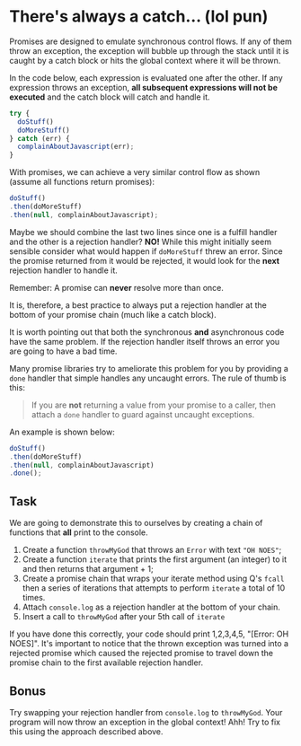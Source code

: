 # There's always a catch… (lol pun)

Promises are designed to emulate synchronous control flows.
If any of them throw an exception, the exception will bubble up
through the stack until it is caught by a catch block or
hits the global context where it will be thrown.

In the code below, each expression is evaluated one after the
other.  If any expression throws an exception, **all subsequent
expressions will not be executed** and the catch block
will catch and handle it.

```js
try {
  doStuff()
  doMoreStuff()
} catch (err) {
  complainAboutJavascript(err);
}
```

With promises, we can achieve a very similar control flow as shown
(assume all functions return promises):

```js
doStuff()
.then(doMoreStuff)
.then(null, complainAboutJavascript);
```

Maybe we should combine the last two lines since one is a fulfill
handler and the other is a rejection handler?  **NO!**  While this
might initially seem sensible consider what would happen if
`doMoreStuff` threw an error.  Since the promise returned from it
would be rejected, it would look for the **next** rejection handler
to handle it.

Remember: A promise can **never** resolve more than once.

It is, therefore, a best practice to always put a rejection handler
at the bottom of your promise chain (much like a catch block).

It is worth pointing out that both the synchronous **and** asynchronous
code have the same problem.  If the rejection handler itself throws
an error you are going to have a bad time.

Many promise libraries try to ameliorate this problem for you
by providing a `done` handler that simple handles any uncaught
errors.  The rule of thumb is this:

> If you are **not** returning a value from your promise to a caller,
> then attach a `done` handler to guard against uncaught exceptions.

An example is shown below:

```js
doStuff()
.then(doMoreStuff)
.then(null, complainAboutJavascript)
.done();
```

## Task

We are going to demonstrate this to ourselves by creating a chain
of functions that **all** print to the console.

1. Create a function `throwMyGod` that throws an `Error` with
   text `"OH NOES"`;
2. Create a function `iterate` that prints the first argument
   (an integer) to it and then returns that argument + 1;
3. Create a promise chain that wraps your iterate method using Q's
   `fcall` then a series of iterations that attempts to perform `iterate`
   a total of 10 times.
4. Attach `console.log` as a rejection handler at the bottom of your
   chain.
5. Insert a call to `throwMyGod` after your 5th call of `iterate`

If you have done this correctly, your code should print 1,2,3,4,5,
"[Error: OH NOES]".  It's important to notice that the thrown exception was
turned into a rejected promise which caused the rejected promise to
travel down the promise chain to the first available rejection handler.

## Bonus

Try swapping your rejection handler from `console.log` to `throwMyGod`.
Your program will now throw an exception in the global context!  Ahh!
Try to fix this using the approach described above.
